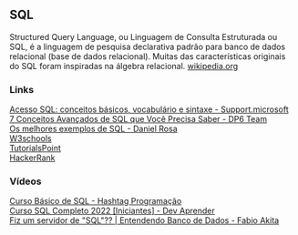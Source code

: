 ## SQL

Structured Query Language, ou Linguagem de Consulta Estruturada ou SQL, é a linguagem de pesquisa declarativa padrão para banco de dados relacional (base de dados relacional). Muitas das características originais do SQL foram inspiradas na álgebra relacional. [wikipedia.org](https://pt.wikipedia.org/wiki/SQL)

### Links
[Acesso SQL: conceitos básicos, vocabulário e sintaxe - Support.microsoft](https://support.microsoft.com/pt-br/office/acesso-sql-conceitos-b%C3%A1sicos-vocabul%C3%A1rio-e-sintaxe-444d0303-cde1-424e-9a74-e8dc3e460671)\
[7 Conceitos Avançados de SQL que Você Precisa Saber - DP6 Team](https://blog.dp6.com.br/7-conceitos-avan%C3%A7ados-de-sql-que-voc%C3%AA-precisa-saber-34605e271824)\
[Os melhores exemplos de SQL - Daniel Rosa](https://www.freecodecamp.org/portuguese/news/os-melhores-exemplos-de-sql/)\
[W3schools](https://www.w3schools.com/sql/)\
[TutorialsPoint](https://www.tutorialspoint.com/sql/sql-overview.htm)\
[HackerRank](https://www.hackerrank.com/domains/sql)

### Vídeos
[Curso Básico de SQL - Hashtag Programação](https://www.youtube.com/playlist?list=PLpdAy0tYrnKw_F8v6kkEXTeyE33Navv-K)\
[Curso SQL Completo 2022 [Iniciantes] - Dev Aprender](https://www.youtube.com/watch?v=G7bMwefn8RQ)\
[Fiz um servidor de "SQL"?? | Entendendo Banco de Dados - Fabio Akita](https://www.youtube.com/watch?v=_7nISfpofec)
